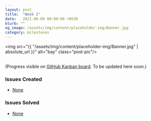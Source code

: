 ```yaml
---
layout: post
title:  "Week 2"
date:   2021-06-09 00:00:00 +0530
blurb: ""
og_image: /assets/img/content/placeholder-img/Banner.jpg
category: milestones
---
```


<img src="{{ "/assets/img/content/placeholder-img/Banner.jpg" | absolute_url }}" alt="bay" class="post-pic"/>
<br />
<br />

(Progress visible on [GitHub Kanban board](https://github.com/TheRoboticsClub/gsoc2021-Siddharth_Saha/projects/1). To be updated here soon.)

### Issues Created
- [None]()

### Issues Solved
- [None]()

